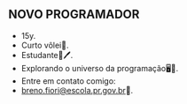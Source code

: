 ## NOVO PROGRAMADOR ##
- 15y.
- Curto vôlei🏐.
- Estudante📖🖊️.
- Explorando o universo da programação🖥️🔎.
- Entre em contato comigo: 
- breno.fiori@escola.pr.gov.br📩.

